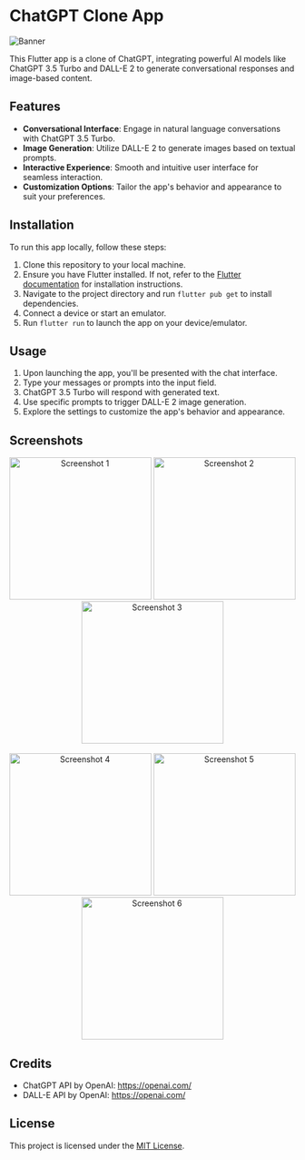 # ChatGPT Clone App

![Banner](https://openai.com/social/facebook.png)

This Flutter app is a clone of ChatGPT, integrating powerful AI models like ChatGPT 3.5 Turbo and DALL-E 2 to generate conversational responses and image-based content.

## Features

- **Conversational Interface**: Engage in natural language conversations with ChatGPT 3.5 Turbo.
- **Image Generation**: Utilize DALL-E 2 to generate images based on textual prompts.
- **Interactive Experience**: Smooth and intuitive user interface for seamless interaction.
- **Customization Options**: Tailor the app's behavior and appearance to suit your preferences.

## Installation

To run this app locally, follow these steps:

1. Clone this repository to your local machine.
2. Ensure you have Flutter installed. If not, refer to the [Flutter documentation](https://flutter.dev/docs/get-started/install) for installation instructions.
3. Navigate to the project directory and run `flutter pub get` to install dependencies.
4. Connect a device or start an emulator.
5. Run `flutter run` to launch the app on your device/emulator.

## Usage

1. Upon launching the app, you'll be presented with the chat interface.
2. Type your messages or prompts into the input field.
3. ChatGPT 3.5 Turbo will respond with generated text.
4. Use specific prompts to trigger DALL-E 2 image generation.
5. Explore the settings to customize the app's behavior and appearance.

## Screenshots

<div align="center">
    <img src="/screenshots/screenshot1.png" alt="Screenshot 1" width="250"/>
    <img src="/screenshots/screenshot2.png" alt="Screenshot 2" width="250"/>
    <img src="/screenshots/screenshot3.png" alt="Screenshot 3" width="250"/>
</div>
<br/>
<div align="center">
    <img src="/screenshots/screenshot4.png" alt="Screenshot 4" width="250"/>
    <img src="/screenshots/screenshot5.png" alt="Screenshot 5" width="250"/>
    <img src="/screenshots/screenshot6.png" alt="Screenshot 6" width="250"/>
</div>

## Credits

- ChatGPT API by OpenAI: https://openai.com/
- DALL-E API by OpenAI: https://openai.com/

## License

This project is licensed under the [MIT License](LICENSE).

